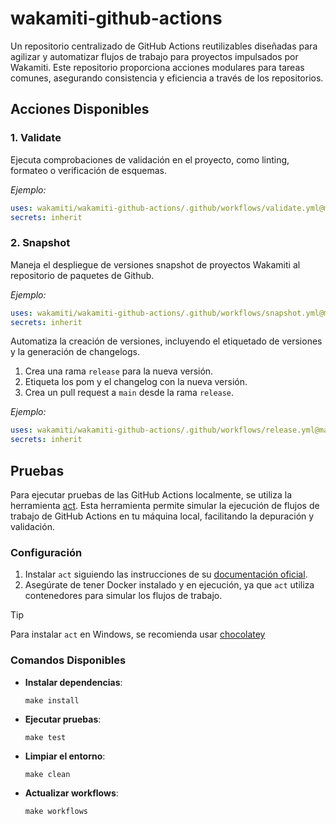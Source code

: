 # wakamiti-github-actions

Un repositorio centralizado de GitHub Actions reutilizables diseñadas para agilizar y automatizar flujos de trabajo 
para proyectos impulsados por Wakamiti. Este repositorio proporciona acciones modulares para tareas comunes, 
asegurando consistencia y eficiencia a través de los repositorios.


## Acciones Disponibles

### 1. Validate
Ejecuta comprobaciones de validación en el proyecto, como linting, formateo o verificación de esquemas.

_Ejemplo:_
```yaml
uses: wakamiti/wakamiti-github-actions/.github/workflows/validate.yml@main
secrets: inherit
```

### 2. Snapshot
Maneja el despliegue de versiones snapshot de proyectos Wakamiti al repositorio de paquetes de Github.

_Ejemplo:_
```yaml
uses: wakamiti/wakamiti-github-actions/.github/workflows/snapshot.yml@main
secrets: inherit
```

Automatiza la creación de versiones, incluyendo el etiquetado de versiones y la generación de changelogs.
1. Crea una rama `release` para la nueva versión.
2. Etiqueta los pom y el changelog con la nueva versión.
3. Crea un pull request a `main` desde la rama `release`.

_Ejemplo:_
```yaml
uses: wakamiti/wakamiti-github-actions/.github/workflows/release.yml@main
secrets: inherit
```

## Pruebas

Para ejecutar pruebas de las GitHub Actions localmente, se utiliza la herramienta [act](https://github.com/nektos/act). 
Esta herramienta permite simular la ejecución de flujos de trabajo de GitHub Actions en tu máquina local, facilitando 
la depuración y validación.

### Configuración

1. Instalar `act` siguiendo las instrucciones de su [documentación oficial](https://nektosact.com/installation/index.html).
2. Asegúrate de tener Docker instalado y en ejecución, ya que `act` utiliza contenedores para simular los flujos de 
   trabajo.

> [!TIP]
> Para instalar `act` en Windows, se recomienda usar [chocolatey](https://docs.chocolatey.org/en-us/choco/setup/)


### Comandos Disponibles

- **Instalar dependencias**:
  ```shell
  make install
  ```

- **Ejecutar pruebas**:
  ```shell
  make test
  ```

- **Limpiar el entorno**:
  ```shell
  make clean
  ```

- **Actualizar workflows**:
  ```shell
  make workflows
  ```

